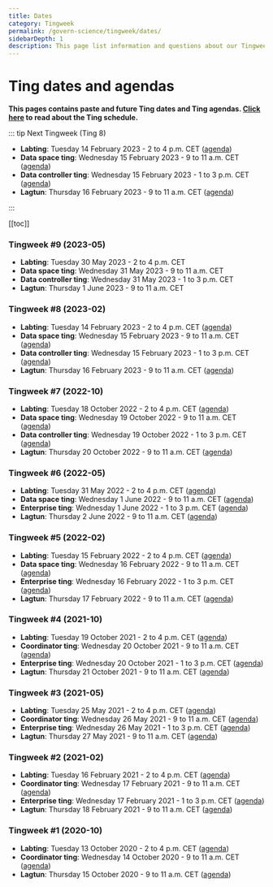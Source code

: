 ```yaml
---
title: Dates
category: Tingweek
permalink: /govern-science/tingweek/dates/
sidebarDepth: 1
description: This page list information and questions about our Tingweeks.
---
```



# Ting dates and agendas

**This pages contains paste and future Ting dates and Ting agendas. [Click here](/govern-science/tingweek/#schedule) to read about the Ting schedule.**

::: tip Next Tingweek (Ting 8)

- **Labting**: Tuesday 14 February 2023 - 2 to 4 p.m. CET ([agenda](https://assets.hdc.ntnu.no/assets/tingweek/hunt-cloud-tingweek8-labting-agenda.pdf))
- **Data space ting**: Wednesday 15 February 2023 - 9 to 11 a.m. CET ([agenda](https://assets.hdc.ntnu.no/assets/tingweek/hunt-cloud-tingweek8-dataspaceting-agenda.pdf))
- **Data controller ting**: Wednesday 15 February 2023 - 1 to 3 p.m. CET ([agenda](https://assets.hdc.ntnu.no/assets/tingweek/hunt-cloud-tingweek8-datacontrollerting-agenda.pdf))
- **Lagtun**: Thursday 16 February 2023 - 9 to 11 a.m. CET ([agenda](https://assets.hdc.ntnu.no/assets/tingweek/hunt-cloud-tingweek8-lagtun-agenda.pdf))

:::

[[toc]]




### Tingweek #9 (2023-05)

- **Labting**: Tuesday 30 May 2023 - 2 to 4 p.m. CET
- **Data space ting**: Wednesday 31 May 2023 - 9 to 11 a.m. CET
- **Data controller ting**: Wednesday 31 May 2023 - 1 to 3 p.m. CET
- **Lagtun**: Thursday 1 June 2023 - 9 to 11 a.m. CET

### Tingweek #8 (2023-02)

- **Labting**: Tuesday 14 February 2023 - 2 to 4 p.m. CET ([agenda](https://assets.hdc.ntnu.no/assets/tingweek/hunt-cloud-tingweek8-labting-agenda.pdf))
- **Data space ting**: Wednesday 15 February 2023 - 9 to 11 a.m. CET ([agenda](https://assets.hdc.ntnu.no/assets/tingweek/hunt-cloud-tingweek8-dataspaceting-agenda.pdf))
- **Data controller ting**: Wednesday 15 February 2023 - 1 to 3 p.m. CET ([agenda](https://assets.hdc.ntnu.no/assets/tingweek/hunt-cloud-tingweek8-datacontrollerting-agenda.pdf))
- **Lagtun**: Thursday 16 February 2023 - 9 to 11 a.m. CET ([agenda](https://assets.hdc.ntnu.no/assets/tingweek/hunt-cloud-tingweek8-lagtun-agenda.pdf))

### Tingweek #7 (2022-10)

- **Labting**: Tuesday 18 October 2022 - 2 to 4 p.m. CET ([agenda](https://assets.hdc.ntnu.no/assets/tingweek/hunt-cloud-tingweek7-labting-agenda.pdf))
- **Data space ting**: Wednesday 19 October 2022 - 9 to 11 a.m. CET ([agenda](https://assets.hdc.ntnu.no/assets/tingweek/hunt-cloud-tingweek7-dataspaceting-agenda.pdf))
- **Data controller ting**: Wednesday 19 October 2022 - 1 to 3 p.m. CET ([agenda](https://assets.hdc.ntnu.no/assets/tingweek/hunt-cloud-tingweek7-datacontrollerting-agenda.pdf))
- **Lagtun**: Thursday 20 October 2022 - 9 to 11 a.m. CET ([agenda](https://assets.hdc.ntnu.no/assets/tingweek/hunt-cloud-tingweek7-lagtun-agenda.pdf))

### Tingweek #6 (2022-05)

- **Labting**: Tuesday 31 May 2022 - 2 to 4 p.m. CET ([agenda](https://assets.hdc.ntnu.no/assets/tingweek/hunt-cloud-tingweek6-labting-agenda.pdf))
- **Data space ting**: Wednesday 1 June 2022 - 9 to 11 a.m. CET ([agenda](https://assets.hdc.ntnu.no/assets/tingweek/hunt-cloud-tingweek6-dataspaceting-agenda.pdf))
- **Enterprise ting**: Wednesday 1 June 2022 - 1 to 3 p.m. CET ([agenda](https://assets.hdc.ntnu.no/assets/tingweek/hunt-cloud-tingweek6-enterpriseting-agenda.pdf))
- **Lagtun**: Thursday 2 June 2022 - 9 to 11 a.m. CET ([agenda](https://assets.hdc.ntnu.no/assets/tingweek/hunt-cloud-tingweek6-lagtun-agenda.pdf))


### Tingweek #5 (2022-02)

- **Labting**: Tuesday 15 February 2022 - 2 to 4 p.m. CET ([agenda](https://assets.hdc.ntnu.no/assets/tingweek/hunt-cloud-tingweek5-labting-agenda.pdf))
- **Data space ting**: Wednesday 16 February 2022 - 9 to 11 a.m. CET ([agenda](https://assets.hdc.ntnu.no/assets/tingweek/hunt-cloud-tingweek5-dataspaceting-agenda.pdf))
- **Enterprise ting**: Wednesday 16 February 2022 - 1 to 3 p.m. CET ([agenda](https://assets.hdc.ntnu.no/assets/tingweek/hunt-cloud-tingweek5-enterpriseting-agenda.pdf))
- **Lagtun**: Thursday 17 February 2022 - 9 to 11 a.m. CET ([agenda](https://assets.hdc.ntnu.no/assets/tingweek/hunt-cloud-tingweek5-lagtun-agenda.pdf))

### Tingweek #4 (2021-10)

- **Labting**: Tuesday 19 October 2021 -  2 to 4 p.m. CET ([agenda](https://assets.hdc.ntnu.no/assets/tingweek/hunt-cloud-tingweek4-labting-agenda.pdf))
- **Coordinator ting**: Wednesday 20 October 2021 - 9 to 11 a.m. CET ([agenda](https://assets.hdc.ntnu.no/assets/tingweek/hunt-cloud-tingweek4-coordinatorting-agenda.pdf))
- **Enterprise ting**: Wednesday 20 October 2021 - 1 to 3 p.m. CET ([agenda](https://assets.hdc.ntnu.no/assets/tingweek/hunt-cloud-tingweek4-enterpriseting-agenda.pdf))
- **Lagtun**: Thursday 21 October 2021 - 9 to 11 a.m. CET ([agenda](https://assets.hdc.ntnu.no/assets/tingweek/hunt-cloud-tingweek4-lagtun-agenda.pdf))

### Tingweek #3 (2021-05)

- **Labting**: Tuesday 25 May 2021 -  2 to 4 p.m. CET  ([agenda](https://assets.hdc.ntnu.no/assets/tingweek/hunt-cloud-tingweek3-labting-agenda.pdf))
- **Coordinator ting**: Wednesday 26 May 2021 - 9 to 11 a.m. CET ([agenda](https://assets.hdc.ntnu.no/assets/tingweek/hunt-cloud-tingweek3-coordinatorting-agenda.pdf))
- **Enterprise ting**: Wednesday 26 May 2021 - 1 to 3 p.m. CET ([agenda](https://assets.hdc.ntnu.no/assets/tingweek/hunt-cloud-tingweek3-enterpriseting-agenda.pdf))
- **Lagtun**: Thursday 27 May 2021 - 9 to 11 a.m. CET ([agenda](https://assets.hdc.ntnu.no/assets/tingweek/hunt-cloud-tingweek3-lagtun-agenda.pdf))

### Tingweek #2 (2021-02)

- **Labting**: Tuesday 16 February 2021 -  2 to 4 p.m. CET ([agenda](https://assets.hdc.ntnu.no/assets/tingweek/hunt-cloud-tingweek2-labting-agenda.pdf))
- **Coordinator ting**: Wednesday 17 February 2021 - 9 to 11 a.m. CET ([agenda](https://assets.hdc.ntnu.no/assets/tingweek/hunt-cloud-tingweek2-coordinatorting-agenda.pdf))
- **Enterprise ting**: Wednesday 17 February 2021 - 1 to 3 p.m. CET ([agenda](https://assets.hdc.ntnu.no/assets/tingweek/hunt-cloud-tingweek2-enterpriseting-agenda.pdf))
- **Lagtun**: Thursday 18 February 2021 - 9 to 11 a.m. CET ([agenda](https://assets.hdc.ntnu.no/assets/tingweek/hunt-cloud-tingweek2-lagtun-agenda.pdf))

### Tingweek #1 (2020-10)

- **Labting**: Tuesday 13 October 2020 - 2 to 4 p.m. CET ([agenda](https://assets.hdc.ntnu.no/assets/tingweek/hunt-cloud-tingweek1-labting-agenda.pdf))
- **Coordinator ting**: Wednesday 14 October 2020 - 9 to 11 a.m. CET ([agenda](https://assets.hdc.ntnu.no/assets/tingweek/hunt-cloud-tingweek1-coordinatorting-agenda.pdf))
- **Lagtun**: Thursday 15 October 2020 - 9 to 11 a.m. CET ([agenda](https://assets.hdc.ntnu.no/assets/tingweek/hunt-cloud-tingweek1-lagtun-agenda.pdf))


